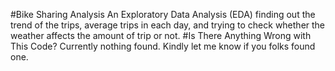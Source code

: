 #Bike Sharing Analysis
An Exploratory Data Analysis (EDA) finding out the trend of the trips, average trips in each day, and trying to check whether the weather affects the amount of trip or not.
#Is There Anything Wrong with This Code?
Currently nothing found. Kindly let me know if you folks found one.
